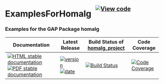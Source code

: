 <!-- BEGIN HEADER -->
# ExamplesForHomalg&ensp;<sup><sup>[![View code][code-img]][code-url]</sup></sup>

### Examples for the GAP Package homalg

| Documentation | Latest Release | Build Status of [homalg_project](/../../) | Code Coverage |
| ------------- | -------------- | ------------ | ------------- |
| [![HTML stable documentation][html-img]][html-url] [![PDF stable documentation][pdf-img]][pdf-url] | [![version][version-img]][version-url] [![date][date-img]][date-url] | [![Build Status][tests-img]][tests-url] | [![Code Coverage][codecov-img]][codecov-url] |

<!-- END HEADER -->
<!-- BEGIN FOOTER -->
[html-img]: https://img.shields.io/badge/🔗%20HTML-stable-blue.svg
[html-url]: https://homalg-project.github.io/homalg_project/ExamplesForHomalg/doc/chap0_mj.html

[pdf-img]: https://img.shields.io/badge/🔗%20PDF-stable-blue.svg
[pdf-url]: https://homalg-project.github.io/homalg_project/ExamplesForHomalg/download_pdf.html

[version-img]: https://img.shields.io/endpoint?url=https://homalg-project.github.io/homalg_project/ExamplesForHomalg/badge_version.json&label=🔗%20version&color=yellow
[version-url]: https://homalg-project.github.io/homalg_project/ExamplesForHomalg/view_release.html

[date-img]: https://img.shields.io/endpoint?url=https://homalg-project.github.io/homalg_project/ExamplesForHomalg/badge_date.json&label=🔗%20released%20on&color=yellow
[date-url]: https://homalg-project.github.io/homalg_project/ExamplesForHomalg/view_release.html

[tests-img]: https://github.com/homalg-project/homalg_project/workflows/Tests/badge.svg?branch=master
[tests-url]: https://github.com/homalg-project/homalg_project/actions?query=workflow%3ATests+branch%3Amaster

[codecov-img]: https://codecov.io/gh/homalg-project/homalg_project/branch/master/graph/badge.svg?flag=ExamplesForHomalg
[codecov-url]: https://codecov.io/gh/homalg-project/homalg_project/tree/master/ExamplesForHomalg

[code-img]: https://img.shields.io/badge/-View%20code-blue?logo=github
[code-url]: https://github.com/homalg-project/homalg_project/tree/master/ExamplesForHomalg#top
<!-- END FOOTER -->
